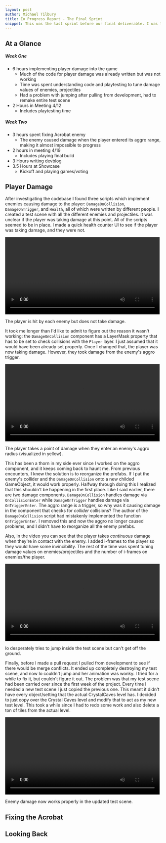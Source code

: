 ```yaml
---
layout: post
author: Michael Tilbury
title: Io Progress Report - The Final Sprint
snippet: This was the last sprint before our final deliverable. I was tasked with implementing player damage, which was urgently important for playtesting the game before the showcase. I also had to fix a game-breaking bug in the Acrobat's damage-box.
---
```

## At a Glance
##### Week One
* 6 hours implementing player damage into the game
  * Much of the code for player damage was already written but was not working
  * Time was spent understanding code and playtesting to tune damage values of enemies, projectiles
  * Had a problem with jumping after pulling from development, had to remake entire test scene
* 2 Hours in Meeting 4/12
  * Includes playtesting time

##### Week Two
* 3 hours spent fixing Acrobat enemy
  * The enemy caused damage when the player entered its aggro range, making it almost impossible to progress
* 2 hours in meeting 4/19
  * Includes playing final build
* 3 Hours writing devblog
* 3.5 Hours at Showcase
  * Kickoff and playing games/voting

## Player Damage
After investigating the codebase I found three scripts which implement enemies causing damage to the player: `DamageOnCollision`, `DamageOnTrigger`, and `Health`, all of which were written by different people. I created a test scene with all the different enemies and projectiles. It was unclear if the player was taking damage at this point. All of the scripts seemed to be in place. I made a quick health counter UI to see if the player was taking damage, and they were not.

<div class="image-container text-center">
<video width="500" style="margin: none" alt="The player jumps on every enemy in the game and never takes damage." loop autoplay>
  <source src="/assets/images/gold/NoDamage.mp4" type="video/mp4">
</video>
<p class="figure-caption">The player is hit by each enemy but does not take damage.</p>
</div>

It took me longer than I'd like to admit to figure out the reason it wasn't working: the `DamageOnCollision` component has a LayerMask property that has to be set to check collisions with the `Player` layer. I just assumed that it would have been already set properly. Once I changed that, the player was now taking damage. However, they took damage from the enemy's aggro trigger. 

<div class="image-container text-center">
<video width="500" style="margin: none" alt="The player takes a point of damage when they enter an enemy's aggro range." loop autoplay>
  <source src="/assets/images/gold/AllAggroDamage.mp4" type="video/mp4">
</video>
<p class="figure-caption">The player takes a point of damage when they enter an enemy's aggro radius (visualized in yellow).</p>
</div>

This has been a thorn in my side ever since I worked on the aggro component, and it keeps coming back to haunt me. From previous encounters, I knew the solution is to reorganize the prefabs. If I put the enemy's collider and the `DamageOnCollision` onto a new childed GameObject, it would work properly. Halfway through doing this I realized that this shouldn't be happening in the first place. Like I said earlier, there are two damage components. `DamageOnCollision` handles damage via `OnCollisionEnter` while `DamageOnTrigger` handles damage via `OnTriggerEnter`. The aggro range is a trigger, so why was it causing damage in the component that checks for *collider* collisions? The author of the `DamageOnCollision` script had mistakenly implemented the function `OnTriggerEnter`. I removed this and now the aggro no longer caused problems, and I didn't have to reorganize all the enemy prefabs.

Also, in the video you can see that the player takes *continuous* damage when they're in contact with the enemy. I added i-frames to the player so they would have some invincibility. The rest of the time was spent tuning damage values on enemies/projectiles and the number of i-frames on enemies/the player.

<div class="image-container text-center">
<video width="500" style="margin: none" alt="Io tries and fails to jump; her animation is stuck." loop autoplay>
  <source src="/assets/images/gold/IoJumpingBug.mp4" type="video/mp4">
</video>
<p class="figure-caption">Io desperately tries to jump inside the test scene but can't get off the ground.</p>
</div>

Finally, before I made a pull request I pulled from development to see if there would be merge conflicts. It ended up completely destroying my test scene, and now Io couldn't jump and her animation was wonky. I tried for a while to fix it, but couldn't figure it out. The problem was that my test scene had been carried over since the first week of the project. Every time I needed a new test scene I just copied the previous one. This meant it didn't have every object/setting that the actual CrystalCaves level has. I decided to just copy over the Crystal Caves level and modify that to act as my new test level. This took a while since I had to redo some work and also delete a ton of tiles from the actual level.

<div class="image-container text-center">
<video width="500" style="margin: none" alt="Io can jump and hit enemies, taking damage. She's in a test scene that looks like the Crystal Caves level." loop autoplay>
  <source src="/assets/images/gold/PlayerDamage.mp4" type="video/mp4">
</video>
<p class="figure-caption">Enemy damage now works properly in the updated test scene.</p>
</div>

## Fixing the Acrobat

## Looking Back
